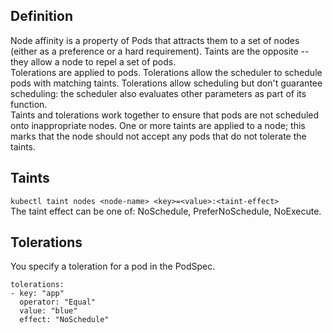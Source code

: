 ## Definition
Node affinity is a property of Pods that attracts them to a set of nodes (either as a preference or a hard requirement). Taints are the opposite -- they allow a node to repel a set of pods.  
Tolerations are applied to pods. Tolerations allow the scheduler to schedule pods with matching taints. Tolerations allow scheduling but don't guarantee scheduling: the scheduler also evaluates other parameters as part of its function.  
Taints and tolerations work together to ensure that pods are not scheduled onto inappropriate nodes. One or more taints are applied to a node; this marks that the node should not accept any pods that do not tolerate the taints.  

## Taints
`kubectl taint nodes <node-name> <key>=<value>:<taint-effect>`  
The taint effect can be one of: NoSchedule, PreferNoSchedule, NoExecute. 

## Tolerations
You specify a toleration for a pod in the PodSpec.  
```
tolerations:
- key: "app"
  operator: "Equal"
  value: "blue"
  effect: "NoSchedule"
```

